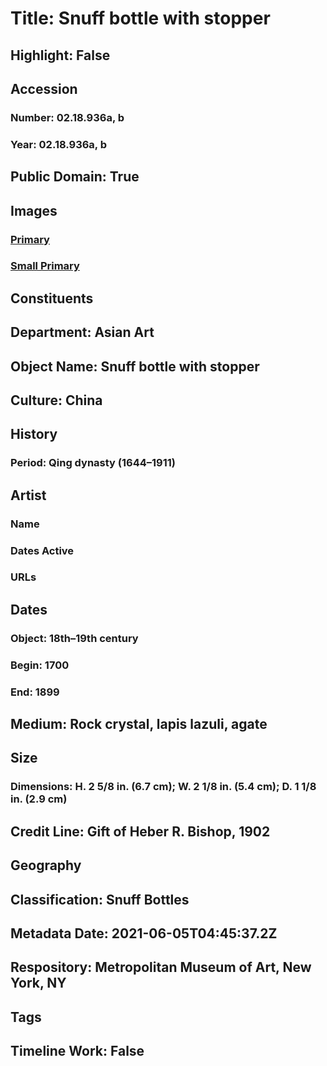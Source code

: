 # Title: Snuff bottle with stopper
## Highlight: False
## Accession
### Number: 02.18.936a, b
### Year: 02.18.936a, b
## Public Domain: True
## Images
### [Primary](https://images.metmuseum.org/CRDImages/as/original/02_18_936.JPG)
### [Small Primary](https://images.metmuseum.org/CRDImages/as/web-large/02_18_936.JPG)
## Constituents
## Department: Asian Art
## Object Name: Snuff bottle with stopper
## Culture: China
## History
### Period: Qing dynasty (1644–1911)
## Artist
### Name
### Dates Active
### URLs
## Dates
### Object: 18th–19th century
### Begin: 1700
### End: 1899
## Medium: Rock crystal, lapis lazuli, agate
## Size
### Dimensions: H. 2 5/8 in. (6.7 cm); W. 2 1/8 in. (5.4 cm); D. 1 1/8 in. (2.9 cm)
## Credit Line: Gift of Heber R. Bishop, 1902
## Geography
## Classification: Snuff Bottles
## Metadata Date: 2021-06-05T04:45:37.2Z
## Respository: Metropolitan Museum of Art, New York, NY
## Tags
## Timeline Work: False